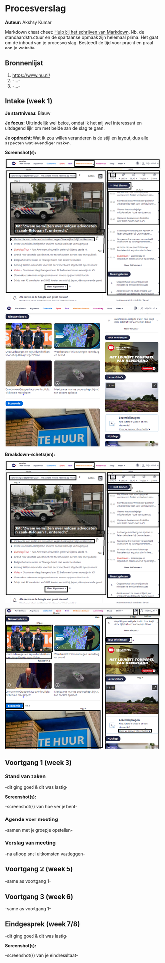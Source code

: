 # Procesverslag
**Auteur:** Akshay Kumar

Markdown cheat cheet: [Hulp bij het schrijven van Markdown](https://github.com/adam-p/markdown-here/wiki/Markdown-Cheatsheet). Nb. de standaardstructuur en de spartaanse opmaak zijn helemaal prima. Het gaat om de inhoud van je procesverslag. Besteedt de tijd voor pracht en praal aan je website.



## Bronnenlijst
1. https://www.nu.nl/
2. -...-
3. -...-


## Intake (week 1)

**Je startniveau:** Blauw

**Je focus:** Uiteindelijk wel beide, omdat ik het mij wel interessant en uitdagend lijkt om met beide aan de slag te gaan.

**Je opdracht:** Wat ik zou willen veranderen is de stijl en layout, dus alle aspecten wat levendiger maken.

**Screenshot(s):**

![Nu.nl](images/scr1.png)

![Nu.nl deel 2](images/scr2.png)

**Breakdown-schets(en):**

![Breakdownschets 1](images/brkscr1.png)


![Breakdownschets 1](images/brkscr2.png)



## Voortgang 1 (week 3)

### Stand van zaken

-dit ging goed & dit was lastig-

**Screenshot(s):**

-screenshot(s) van hoe ver je bent-

### Agenda voor meeting

-samen met je groepje opstellen-

### Verslag van meeting

-na afloop snel uitkomsten vastleggen-



## Voortgang 2 (week 5)

-same as voortgang 1-


## Voortgang 3 (week 6)

-same as voortgang 1-



## Eindgesprek (week 7/8)

-dit ging goed & dit was lastig-

**Screenshot(s):**

-screenshot(s) van je eindresultaat-















